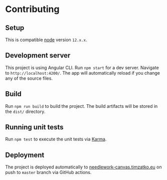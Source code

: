 # Contributing

## Setup

This is compatible [node](https://nodejs.org/en/) version `12.x.x`.

## Development server

This project is using Angular CLI. Run `npm start` for a dev server. Navigate to `http://localhost:4200/`. The app will automatically reload if you change any of the source files.

## Build

Run `npm run build` to build the project. The build artifacts will be stored in the `dist/` directory.

## Running unit tests

Run `npm test` to execute the unit tests via [Karma](https://karma-runner.github.io).

## Deployment

The project is deployed automatically to [needlework-canvas.timzatko.eu](//needlework-canvas.timzatko.eu) on push to `master` branch via GitHub actions.
